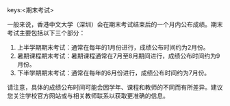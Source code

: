 keys:<期末考试>


一般来说，香港中文大学（深圳）会在期末考试结束后的一个月内公布成绩。期末考试主要包括以下三个部分：

1. 上半学期期末考试：通常在每年的1月份进行，成绩公布时间约为2月份。
2. 暑期课程期末考试：暑期课程通常在7月至8月期间进行，成绩公布时间约为9月份。
3. 下半学期期末考试：通常在每年的6月份进行，成绩公布时间约为7月份。

请注意，具体的成绩公布时间可能会因学年、课程和教师的不同而有所差异。建议您关注学校官方网站或与相关教师联系以获取更准确的信息。